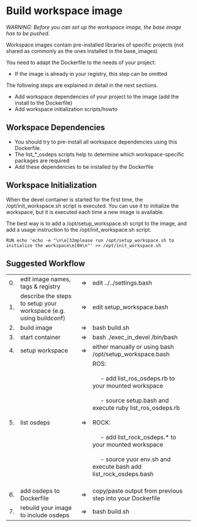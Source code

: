 # Build workspace image

_WARNING: Before you can set up the workspace image, the base image has to be pushed._

Workspace images contain pre-installed libraries of specific projects (not shared as commonly as the ones installed in the base_images)

You need to adapt the Dockerfile to the needs of your project:

* If the image is already in your registry, this step can be omitted

The following steps are explained in detail in the next sections.

* Add workspace dependencies of your project to the image (add the install to the Dockerfile)
* Add workspace initialization scripts/howto


## Workspace Dependencies

* You should try to pre-install all workspace dependencies using this Dockerfile.
* The list_*_osdeps scripts help to determine which workspace-specific packages are required
* Add these dependencies to be installed by the Dockerfile

## Workspace Initialization

When the devel container is started for the first time, the /opt/init_workspace.sh script is executed.
You can use it to initialize the workspace, but it is executed each time a new image is available.

The best way is to add a /opt/setup_workspace.sh script to the image, and add a usage instruction to the /opt/init_workspace.sh script.

```
RUN echo 'echo -e "\n\e[32mplease run /opt/setup_workspace.sh to initialize the workspace\e[0m\n"' >> /opt/init_workspace.sh
```


## Suggested Workflow

<table border="0">
 <tr>
    <td>0.</td>
    <td>edit image names, tags & registry</td>
    <td> => </td>
    <td> edit ../../settings.bash </td>
 </tr>
 <tr>
    <td>1.</td>
    <td>describe the steps to setup your workspace (e.g. using buildconf)</td>
    <td> => </td>
    <td> edit setup_workspace.bash </td>
 </tr>
 <tr>
    <td>2.</td>
    <td>build image</td>
    <td> => </td>
    <td> bash build.sh </td>
 </tr>
  <tr>
    <td>3.</td>
    <td>start container</td>
    <td> => </td>
    <td> bash ./exec_in_devel /bin/bash </td>
 </tr>
 <tr>
    <td>4.</td>
    <td>setup workspace</td>
    <td> => </td>
    <td> either manually or using bash /opt/setup_workspace.bash</td>
 </tr>
 <tr>
    <td>5.</td>
    <td>list osdeps</td>
    <td> => </td>
    <td> ROS:<br></br>
         &nbsp;&nbsp;&nbsp;&nbsp; - add list_ros_osdeps.rb to your mounted workspace<br></br>
         &nbsp;&nbsp;&nbsp;&nbsp; - source setup.bash and execute ruby list_ros_osdeps.rb<br></br>
         ROCK:<br></br>
         &nbsp;&nbsp;&nbsp;&nbsp; - add list_rock_osdeps.* to your mounted workspace<br></br>
         &nbsp;&nbsp;&nbsp;&nbsp; - source yuor env.sh and execute bash add list_rock_osdeps.bash<br></br>
         </td>
 </tr>
 <tr>
    <td>6.</td>
    <td>add osdeps to Dockerfile</td>
    <td> => </td>
    <td>copy/paste output from previous step into your Dockerfile</td>
 </tr>
 <tr>
    <td>7.</td>
    <td>rebuild your image to include osdeps</td>
    <td> => </td>
    <td> bash build.sh </td>
 </tr>
</table>


